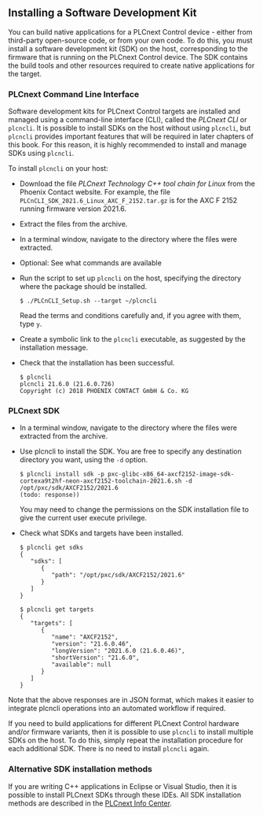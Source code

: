 ## Installing a Software Development Kit

You can build native applications for a PLCnext Control device - either from third-party open-source code, or from your own code. To do this, you must install a software development kit (SDK) on the host, corresponding to the firmware that is running on the PLCnext Control device. The SDK contains the build tools and other resources required to create native applications for the target.

### PLCnext Command Line Interface

Software development kits for PLCnext Control targets are installed and managed using a command-line interface (CLI), called the *PLCnext CLI* or `plcncli`. It is possible to install SDKs on the host without using `plcncli`, but `plcncli` provides important features that will be required in later chapters of this book. For this reason, it is highly recommended to install and manage SDKs using `plcncli`.

To install `plcncli` on your host:

* Download the file *PLCnext Technology C++ tool chain for Linux* from the Phoenix Contact website. For example, the file `PLCnCLI_SDK_2021.6_Linux_AXC_F_2152.tar.gz` is for the AXC F 2152 running firmware version 2021.6.

* Extract the files from the archive.

* In a terminal window, navigate to the directory where the files were extracted.

* Optional: See what commands are available 

* Run the script to set up `plcncli` on the host, specifying the directory where the package should be installed.

   ```text
   $ ./PLCnCLI_Setup.sh --target ~/plcncli
   ```

   Read the terms and conditions carefully and, if you agree with them, type `y`.

* Create a symbolic link to the `plcncli` executable, as suggested by the installation message.

* Check that the installation has been successful.

   ```text
   $ plcncli
   plcncli 21.6.0 (21.6.0.726)
   Copyright (c) 2018 PHOENIX CONTACT GmbH & Co. KG
   ```

### PLCnext SDK

* In a terminal window, navigate to the directory where the files were extracted from the archive.

* Use plcncli to install the SDK. You are free to specify any destination directory you want, using the `-d` option.

   ```text
   $ plcncli install sdk -p pxc-glibc-x86_64-axcf2152-image-sdk-cortexa9t2hf-neon-axcf2152-toolchain-2021.6.sh -d /opt/pxc/sdk/AXCF2152/2021.6
   (todo: response))
   ```

   You may need to change the permissions on the SDK installation file to give the current user execute privilege.

* Check what SDKs and targets have been installed.

   ```text
   $ plcncli get sdks
   {
      "sdks": [
         {
            "path": "/opt/pxc/sdk/AXCF2152/2021.6"
         }
      ]
   }
   ```

   ```text
   $ plcncli get targets
   {
      "targets": [
         {
            "name": "AXCF2152",
            "version": "21.6.0.46",
            "longVersion": "2021.6.0 (21.6.0.46)",
            "shortVersion": "21.6.0",
            "available": null
         }
      ]
   }
   ```

Note that the above responses are in JSON format, which makes it easier to integrate plcncli operations into an automated workflow if required.

If you need to build applications for different PLCnext Control hardware and/or firmware variants, then it is possible to use `plcncli` to install multiple SDKs on the host. To do this, simply repeat the installation procedure for each additional SDK. There is no need to install `plcncli` again.

### Alternative SDK installation methods

If you are writing C++ applications in Eclipse or Visual Studio, then it is possible to install PLCnext SDKs through these IDEs. All SDK installation methods are described in the [PLCnext Info Center][sdk-install].

[sdk-install]: https://www.plcnext.help/te/Programming/Cpp/Cpp_programming/Required_Installations.htm

